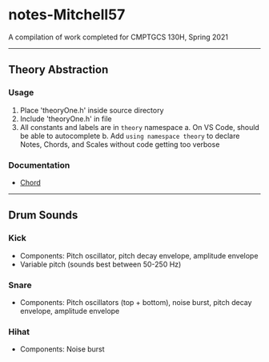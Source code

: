 # notes-Mitchell57

A compilation of work completed for CMPTGCS 130H, Spring 2021

***

## Theory Abstraction

### Usage
  1. Place 'theoryOne.h' inside source directory
  2. Include 'theoryOne.h' in file
  3. All constants and labels are in `theory` namespace 
    a. On VS Code, should be able to autocomplete 
    b. Add `using namespace theory` to declare Notes, Chords, and Scales without code getting too verbose

### Documentation

- [Chord](chord.md)

***

## Drum Sounds

### Kick
  - Components: Pitch oscillator, pitch decay envelope, amplitude envelope
  - Variable pitch (sounds best between 50-250 Hz)

### Snare
  - Components: Pitch oscillators (top + bottom), noise burst, pitch decay envelope, amplitude envelope

### Hihat
  - Components: Noise burst




